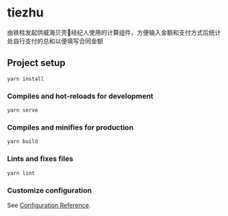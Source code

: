 # tiezhu

由铁柱发起供威海贝壳🐚经纪人使用的计算组件，方便输入金额和支付方式后统计处自行支付的总和以便填写合同金额

## Project setup
```
yarn install
```

### Compiles and hot-reloads for development
```
yarn serve
```

### Compiles and minifies for production
```
yarn build
```

### Lints and fixes files
```
yarn lint
```

### Customize configuration
See [Configuration Reference](https://cli.vuejs.org/config/).

